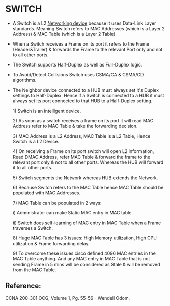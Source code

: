 # SWITCH

* A Switch is a L2 [Networking device](untitled-33.md) because it uses Data-Link Layer standards. Meaning Switch refers to MAC Addresses \(which is a Layer 2 Address\) & MAC Table \(which is a Layer 2 Table\)
* When a Switch receives a Frame on its port it refers to the Frame \(Header&Trailer\) & forwards the Frame to the relevant Port only and not to all other ports.
* The Switch supports Half-Duplex as well as Full-Duplex logic.
* To Avoid/Detect Collisions Switch uses CSMA/CA & CSMA/CD algorithms.
* The Neighbor device connected to a HUB must always set it's Duplex settings to Half-Duplex. Hence if a Switch is connected to a HUB it must always set its port connected to that HUB to a Half-Duplex setting.

  1\) Switch is an intelligent device. 

  2\) As soon as a switch receives a frame on its port it will read MAC Address refer to MAC Table & take the forwarding decision.

  3\) MAC Address is a L2 Address, MAC Table is a L2 Table, Hence Switch is a L2 Device.

  4\) On receiving a Frame on its port switch will open L2 information, Read DMAC Address, refer MAC Table & forward the frame to the relevant port only & not to all other ports. Whereas the HUB will forward it to all other ports.

  5\) Switch segments the Network whereas HUB extends the Network.

  6\) Because Switch refers to the MAC Table hence MAC Table should be populated with MAC Addresses.

  7\) MAC Table can be populated in 2 ways:

  i\) Administrator can make Static MAC entry in MAC table.

  ii\) Switch does self-learning of MAC entry in MAC Table when a Frame traverses a Switch.

  8\) Huge MAC Table has 3 issues: High Memory utilization, High CPU utilization & Frame forwarding delay.

  9\) To overcome these issues cisco defined 4096 MAC entries in the MAC Table anything. And any MAC entry in MAC Table that is not sending Frame in 5 mins will be considered as Stale & will be removed from the MAC Table.

## Reference:

CCNA 200-301 OCG, Volume 1, Pg. 55-56 - Wendell Odom.

